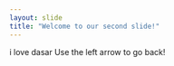 ```yaml
---
layout: slide
title: "Welcome to our second slide!"
---
```

i love dasar
Use the left arrow to go back!
